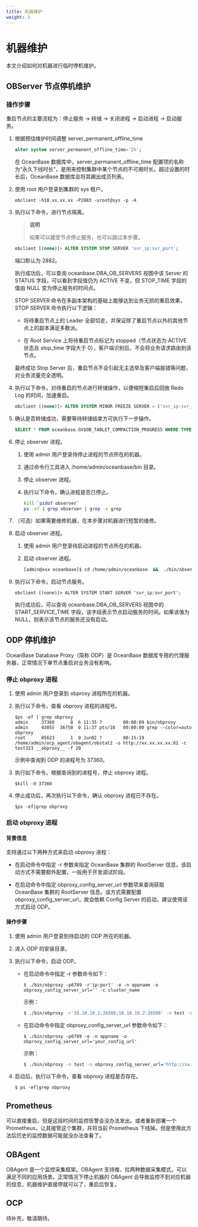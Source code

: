 ```yaml
---
title: 机器维护
weight: 3
---
```

# 机器维护

本文介绍如何对机器进行临时停机维护。

## OBServer 节点停机维护

### 操作步骤

重启节点的主要流程为：停止服务 -> 转储 -> 关闭进程 -> 启动进程 -> 启动服务。

1. 根据预估维护时间调整 server_permanent_offline_time

   ```sql
   alter system server_permanent_offline_time='2h';
   ```

   在 OceanBase 数据库中，server_permanent_offline_time 配置项的名称为“永久下线时长”，是用来控制集群中某个节点的不可用时长，超过设置的时长后，OceanBase 数据库会将其踢出成员列表。

2. 使用 root 用户登录到集群的 sys 租户。

   ```shell
   obclient -h10.xx.xx.xx -P2883 -uroot@sys -p -A
   ```

3. 执行以下命令，进行节点隔离。

   > **说明**
   >
   > 如果可以接受节点停止服务，也可以跳过本步骤。

   ```sql
   obclient [(none)]> ALTER SYSTEM STOP SERVER 'svr_ip:svr_port';
   ```

   端口默认为 2882。

   执行成功后，可以查询 oceanbase.DBA_OB_SERVERS 视图中该 Server 的 STATUS 字段，可以看到字段值仍为 ACTIVE 不变，但 STOP_TIME 字段的值由 NULL 变为停止服务的时间点。

   STOP SERVER 命令在多副本架构的基础上能够达到业务无损的重启效果，STOP SERVER 命令执行以下逻辑：

   - 将待重启节点上的 Leader 全部切走，并保证除了重启节点以外的其他节点上的副本满足多数派。

   - 在 Root Service 上将待重启节点标记为 stopped（节点状态为 ACTIVE 状态且 stop_time 字段大于 0），客户端识别后，不会将业务请求路由到该节点。

   最终成功 Stop Server 后，重启节点不会引起无主选举及客户端报错等问题，对业务流量完全透明。

4. 执行以下命令，对待重启的节点进行转储操作，以便缩短重启后回放 Redo Log 的时间，加速重启。

   ```sql
   obclient [(none)]> ALTER SYSTEM MINOR FREEZE SERVER = ('svr_ip:svr_port');
   ```

5. 确认是否转储成功，需要等待转储结束方可执行下一步操作。

   ```sql
   SELECT * FROM oceanbase.GV$OB_TABLET_COMPACTION_PROGRESS WHERE TYPE='MINI_MERGE'\G
   ```

6. 停止 observer 进程。
   <!-- 需要讲一下 -->
   1. 使用 admin 用户登录待停止进程的节点所在的机器。

   2. 通过命令行工具进入 /home/admin/oceanbase/bin 目录。

   3. 停止 observer 进程。

   4. 执行以下命令，确认进程是否已停止。

      ```bash
      kill `pidof observer`
      ps -ef | grep observer | grep -v grep
      ```

7. （可选）如果需要维修机器，在本步骤对机器进行短暂的维修。

8. 启动 observer 进程。

   1. 使用 admin 用户登录待启动进程的节点所在的机器。
      <!-- 没看明白 -->
   2. 启动 observer 进程。

      ```bash
      [admin@xxx oceanbase]$ cd /home/admin/oceanbase  &&  ./bin/observer
      ```

9. 执行以下命令，启动节点服务。

   ```shell
   obclient [(none)]> ALTER SYSTEM START SERVER 'svr_ip:svr_port';
   ```

   执行成功后，可以查询 oceanbase.DBA_OB_SERVERS 视图中的 START_SERVICE_TIME 字段，该字段表示节点启动服务的时间。如果该值为 NULL，则表示该节点的服务还没有启动。

## ODP 停机维护

OceanBase Database Proxy（简称 ODP）是 OceanBase 数据库专用的代理服务器，正常情况下单节点重启对业务没有影响。

### 停止 obproxy 进程

1. 使用 admin 用户登录到 obproxy 进程所在的机器。

2. 执行以下命令，查看 obproxy 进程的进程号。

   ```shell
   $ps -ef | grep obproxy
   admin     37360      0  6 11:35 ?        00:00:09 bin/obproxy
   admin     43055  36750  0 11:37 pts/10   00:00:00 grep --color=auto obproxy
   root      85623      1  0 Jun02 ?        00:15:19 /home/admin/ocp_agent/obagent/obstat2 -o http://xx.xx.xx.xx:81 -c test323 __obproxy__ -f 20
   ```

   示例中查询到 ODP 的进程号为 37360。

3. 执行如下命令，根据查询到的进程号，停止 obproxy 进程。

   ```shell
   $kill -9 37360
   ```

4. 停止成功后，再次执行以下命令，确认 obproxy 进程已不存在。

   ```shell
   $ps -ef|grep obproxy
   ```

### 启动 obproxy 进程

#### 背景信息

支持通过以下两种方式来启动 obproxy 进程：

- 在启动命令中指定 -r 参数来指定 OceanBase 集群的 RootServer 信息。该启动方式不需要额外配置，一般用于开发调试阶段。

- 在启动命令中指定 obproxy_config_server_url 参数项来查询获取 OceanBase 集群的 RootServer 信息。该方式需要配置 obproxy_config_server_url，故会依赖 Config Server 的启动，建议使用该方式启动 ODP。

#### 操作步骤

1. 使用 admin 用户登录到待启动的 ODP 所在的机器。

2. 进入 ODP 的安装目录。

3. 执行以下命令，启动 ODP。

   - 在启动命令中指定 -r 参数命令如下：

     ```shell
     $ ./bin/obproxy -p6789 -r'ip:port' -e -n appname -o obproxy_config_server_url='' -c cluster_name
     ```

     示例：

     ```bash
     $ ./bin/obproxy -r'10.10.10.1:26506;10.10.10.2:26506' -n test -c mycluster
     ```

   - 在启动命令中指定 obproxy_config_server_url 参数命令如下：

     ```shell
     $ ./bin/obproxy -p6789 -e -n appname -o obproxy_config_server_url='your_config_url'
     ```

     示例：

     ```bash
     $ ./bin/obproxy -n test -o obproxy_config_server_url='http://xx.xx.xx.xx:8877/obproxy_config'
     ```

4. 启动后，执行以下命令，查看 obproxy 进程是否存在。

   ```shell
   $ ps -ef|grep obproxy
   ```

## Prometheus

可以直接重启，但是这段时间的监控告警会没办法发出。或者重新部署一个 Prometheus，让其接管这个集群，并将当前 Prometheus 下线掉。但是使用此方法后历史的监控数据可能就没办法查看了。

## OBAgent

OBAgent 是一个监控采集框架。OBAgent 支持推、拉两种数据采集模式，可以满足不同的应用场景。正常情况下停止机器的 OBAgent 会导致监控不到对应机器的信息，机器维护直接停就可以了，重启后恢复。

## OCP

待补充，敬请期待。

